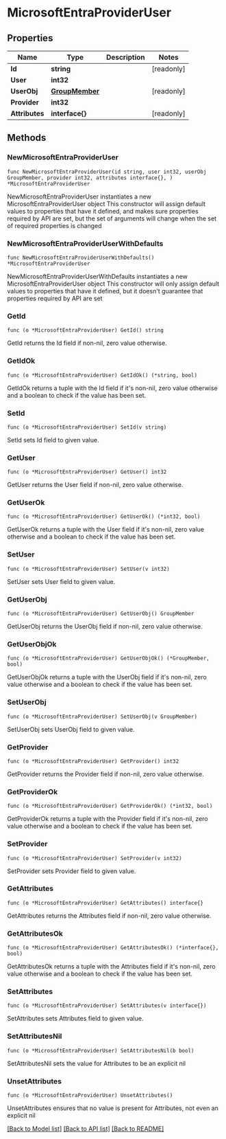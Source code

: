 # MicrosoftEntraProviderUser

## Properties

Name | Type | Description | Notes
------------ | ------------- | ------------- | -------------
**Id** | **string** |  | [readonly] 
**User** | **int32** |  | 
**UserObj** | [**GroupMember**](GroupMember.md) |  | [readonly] 
**Provider** | **int32** |  | 
**Attributes** | **interface{}** |  | [readonly] 

## Methods

### NewMicrosoftEntraProviderUser

`func NewMicrosoftEntraProviderUser(id string, user int32, userObj GroupMember, provider int32, attributes interface{}, ) *MicrosoftEntraProviderUser`

NewMicrosoftEntraProviderUser instantiates a new MicrosoftEntraProviderUser object
This constructor will assign default values to properties that have it defined,
and makes sure properties required by API are set, but the set of arguments
will change when the set of required properties is changed

### NewMicrosoftEntraProviderUserWithDefaults

`func NewMicrosoftEntraProviderUserWithDefaults() *MicrosoftEntraProviderUser`

NewMicrosoftEntraProviderUserWithDefaults instantiates a new MicrosoftEntraProviderUser object
This constructor will only assign default values to properties that have it defined,
but it doesn't guarantee that properties required by API are set

### GetId

`func (o *MicrosoftEntraProviderUser) GetId() string`

GetId returns the Id field if non-nil, zero value otherwise.

### GetIdOk

`func (o *MicrosoftEntraProviderUser) GetIdOk() (*string, bool)`

GetIdOk returns a tuple with the Id field if it's non-nil, zero value otherwise
and a boolean to check if the value has been set.

### SetId

`func (o *MicrosoftEntraProviderUser) SetId(v string)`

SetId sets Id field to given value.


### GetUser

`func (o *MicrosoftEntraProviderUser) GetUser() int32`

GetUser returns the User field if non-nil, zero value otherwise.

### GetUserOk

`func (o *MicrosoftEntraProviderUser) GetUserOk() (*int32, bool)`

GetUserOk returns a tuple with the User field if it's non-nil, zero value otherwise
and a boolean to check if the value has been set.

### SetUser

`func (o *MicrosoftEntraProviderUser) SetUser(v int32)`

SetUser sets User field to given value.


### GetUserObj

`func (o *MicrosoftEntraProviderUser) GetUserObj() GroupMember`

GetUserObj returns the UserObj field if non-nil, zero value otherwise.

### GetUserObjOk

`func (o *MicrosoftEntraProviderUser) GetUserObjOk() (*GroupMember, bool)`

GetUserObjOk returns a tuple with the UserObj field if it's non-nil, zero value otherwise
and a boolean to check if the value has been set.

### SetUserObj

`func (o *MicrosoftEntraProviderUser) SetUserObj(v GroupMember)`

SetUserObj sets UserObj field to given value.


### GetProvider

`func (o *MicrosoftEntraProviderUser) GetProvider() int32`

GetProvider returns the Provider field if non-nil, zero value otherwise.

### GetProviderOk

`func (o *MicrosoftEntraProviderUser) GetProviderOk() (*int32, bool)`

GetProviderOk returns a tuple with the Provider field if it's non-nil, zero value otherwise
and a boolean to check if the value has been set.

### SetProvider

`func (o *MicrosoftEntraProviderUser) SetProvider(v int32)`

SetProvider sets Provider field to given value.


### GetAttributes

`func (o *MicrosoftEntraProviderUser) GetAttributes() interface{}`

GetAttributes returns the Attributes field if non-nil, zero value otherwise.

### GetAttributesOk

`func (o *MicrosoftEntraProviderUser) GetAttributesOk() (*interface{}, bool)`

GetAttributesOk returns a tuple with the Attributes field if it's non-nil, zero value otherwise
and a boolean to check if the value has been set.

### SetAttributes

`func (o *MicrosoftEntraProviderUser) SetAttributes(v interface{})`

SetAttributes sets Attributes field to given value.


### SetAttributesNil

`func (o *MicrosoftEntraProviderUser) SetAttributesNil(b bool)`

 SetAttributesNil sets the value for Attributes to be an explicit nil

### UnsetAttributes
`func (o *MicrosoftEntraProviderUser) UnsetAttributes()`

UnsetAttributes ensures that no value is present for Attributes, not even an explicit nil

[[Back to Model list]](../README.md#documentation-for-models) [[Back to API list]](../README.md#documentation-for-api-endpoints) [[Back to README]](../README.md)



